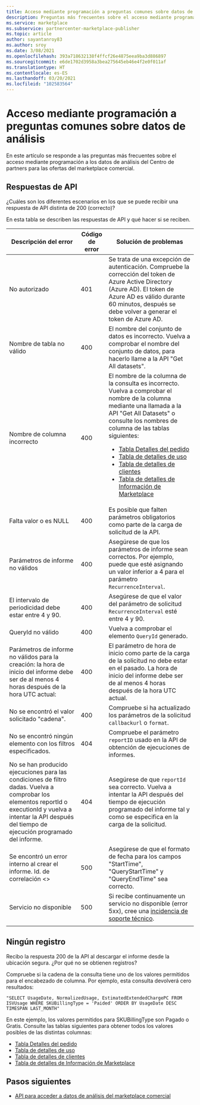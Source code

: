 ```yaml
---
title: Acceso mediante programación a preguntas comunes sobre datos de análisis
description: Preguntas más frecuentes sobre el acceso mediante programación a los datos de análisis del Centro de partners para las ofertas del marketplace comercial.
ms.service: marketplace
ms.subservice: partnercenter-marketplace-publisher
ms.topic: article
author: sayantanroy83
ms.author: sroy
ms.date: 3/08/2021
ms.openlocfilehash: 393a718632138f4ffcf26e4875eea9ba3d886897
ms.sourcegitcommit: e6de1702d3958a3bea275645eb46e4f2e0f011af
ms.translationtype: HT
ms.contentlocale: es-ES
ms.lasthandoff: 03/20/2021
ms.locfileid: "102583564"
---
```

# <a name="programmatic-access-of-analytics-data-common-questions"></a>Acceso mediante programación a preguntas comunes sobre datos de análisis

En este artículo se responde a las preguntas más frecuentes sobre el acceso mediante programación a los datos de análisis del Centro de partners para las ofertas del marketplace comercial.

## <a name="api-responses"></a>Respuestas de API

¿Cuáles son los diferentes escenarios en los que se puede recibir una respuesta de API distinta de 200 (correcto)?

En esta tabla se describen las respuestas de API y qué hacer si se reciben.

| Descripción del error | Código de error | Solución de problemas |
| ------------ | ------------- | ------------- |
| No autorizado | 401 | Se trata de una excepción de autenticación. Compruebe la corrección del token de Azure Active Directory (Azure AD). El token de Azure AD es válido durante 60 minutos, después se debe volver a generar el token de Azure AD. |
| Nombre de tabla no válido | 400 | El nombre del conjunto de datos es incorrecto. Vuelva a comprobar el nombre del conjunto de datos, para hacerlo llame a la API "Get All datasets". |
| Nombre de columna incorrecto | 400| El nombre de la columna de la consulta es incorrecto. Vuelva a comprobar el nombre de la columna mediante una llamada a la API "Get All Datasets" o consulte los nombres de columna de las tablas siguientes:<br><ul><li>[Tabla Detalles del pedido](orders-dashboard.md#orders-details-table)</li><li>[Tabla de detalles de uso](usage-dashboard.md#usage-details-table)</li><li>[Tabla de detalles de clientes](customer-dashboard.md#customer-details-table)</li><li>[Tabla de detalles de Información de Marketplace](insights-dashboard.md#marketplace-insights-details-table)</li></UL> |
| Falta valor o es NULL | 400 | Es posible que falten parámetros obligatorios como parte de la carga de solicitud de la API. |
| Parámetros de informe no válidos | 400 | Asegúrese de que los parámetros de informe sean correctos. Por ejemplo, puede que esté asignando un valor inferior a 4 para el parámetro `RecurrenceInterval`. |
| El intervalo de periodicidad debe estar entre 4 y 90. | 400 | Asegúrese de que el valor del parámetro de solicitud `RecurrenceInterval` esté entre 4 y 90. |
| QueryId no válido | 400 | Vuelva a comprobar el elemento `QueryId` generado. |
| Parámetros de informe no válidos para la creación: la hora de inicio del informe debe ser de al menos 4 horas después de la hora UTC actual: | 400 | El parámetro de hora de inicio como parte de la carga de la solicitud no debe estar en el pasado. La hora de inicio del informe debe ser de al menos 4 horas después de la hora UTC actual. |
| No se encontró el valor solicitado "cadena". | 400 | Compruebe si ha actualizado los parámetros de la solicitud `callbackurl` o `format`. |
| No se encontró ningún elemento con los filtros especificados. | 404 | Compruebe el parámetro `reportID` usado en la API de obtención de ejecuciones de informes. |
| No se han producido ejecuciones para las condiciones de filtro dadas. Vuelva a comprobar los elementos reportId o executionId y vuelva a intentar la API después del tiempo de ejecución programado del informe. | 404 | Asegúrese de que `reportId` sea correcto. Vuelva a intentar la API después del tiempo de ejecución programado del informe tal y como se especifica en la carga de la solicitud. |
| Se encontró un error interno al crear el informe. Id. de correlación <> | 500 | Asegúrese de que el formato de fecha para los campos "StartTime", "QueryStartTime" y "QueryEndTime" sea correcto. |
| Servicio no disponible | 500 | Si recibe continuamente un servicio no disponible (error 5xx), cree una [incidencia de soporte técnico](support.md). |
||||

## <a name="no-records"></a>Ningún registro

Recibo la respuesta 200 de la API al descargar el informe desde la ubicación segura. ¿Por qué no se obtienen registros?

Compruebe si la cadena de la consulta tiene uno de los valores permitidos para el encabezado de columna. Por ejemplo, esta consulta devolverá cero resultados:

`"SELECT UsageDate, NormalizedUsage, EstimatedExtendedChargePC FROM ISVUsage WHERE SKUBillingType = 'Paided' ORDER BY UsageDate DESC TIMESPAN LAST_MONTH"`

En este ejemplo, los valores permitidos para SKUBillingType son Pagado o Gratis. Consulte las tablas siguientes para obtener todos los valores posibles de las distintas columnas:

- [Tabla Detalles del pedido](orders-dashboard.md#orders-details-table)
- [Tabla de detalles de uso](usage-dashboard.md#usage-details-table)
- [Tabla de detalles de clientes](customer-dashboard.md#customer-details-table)
- [Tabla de detalles de Información de Marketplace](insights-dashboard.md#marketplace-insights-details-table)

## <a name="next-steps"></a>Pasos siguientes

- [API para acceder a datos de análisis del marketplace comercial](analytics-available-apis.md)
